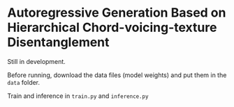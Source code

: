 # Autoregressive Generation Based on Hierarchical Chord-voicing-texture Disentanglement



Still in development. 

Before running, download the data files (model weights) and put them in the `data` folder.

Train and inference in `train.py` and `inference.py`